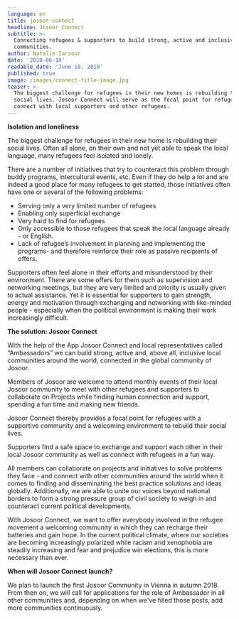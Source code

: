 ```yaml
---
language: en
title: josoor-connect
headline: Josoor Connect
subtitle: >-
  Connecting refugees & supporters to build strong, active and inclusive
  communities.
author: Natalie Zarzour
date: '2018-06-18'
readable_date: 'June 18, 2018'
published: true
image: /images/connect-title-image.jpg
teaser: >-
  The biggest challenge for refugees in their new homes is rebuilding their
  social lives. Josoor Connect will serve as the focal point for refugees to
  connect with local supporters and other refugees.
---
```

**Isolation and loneliness**

The biggest challenge for refugees in their new home is rebuilding their social lives. Often all alone, on their own and not yet able to speak the local language, many refugees feel isolated and lonely. 

There are a number of initiatives that try to counteract this problem through buddy programs, intercultural events, etc. Even if they do help a lot and are indeed a good place  for many refugees to get started, those initiatives often have one or several of the following problems:

* Serving only a very limited number of refugees
* Enabling only superficial exchange
* Very hard to find for refugees
* Only accessible to those refugees that speak the local language already - or English.
* Lack of refugee’s involvement in planning and implementing the programs- and therefore reinforce their role as passive recipients of  offers.

Supporters often feel alone in their efforts and misunderstood by their environment. There are some offers for them such as supervision and networking meetings, but they are very limited and priority is usually given to actual assistance. Yet it is essential for supporters to gain strength, energy and motivation through exchanging and networking with like-minded people - especially when the political environment is making their work increasingly difficult.

**The solution: Josoor Connect**

With the help of the App Josoor Connect and local representatives called “Ambassadors” we can build strong, active and, above all, inclusive local communities around the world, connected in the global community of Josoor.  

Members of Josoor are welcome to attend monthly events of their local Josoor community to meet with other refugees and supporters to collaborate on Projects while finding human connection and support, spending a fun time and making new friends.

Josoor Connect thereby provides a focal point for refugees with a supportive community and a welcoming environment to rebuild their social lives.

Supporters find a safe space to exchange and support each other in their local Josoor community as well as connect with refugees in a fun way.

All members can collaborate on projects and initiatives to solve problems they face - and connect with other communities around the world when it comes to finding and disseminating the best practice solutions and ideas globally. Additionally, we are able to unite our voices beyond national borders to form a strong pressure group of civil society to weigh in and counteract current political developments.

With Josoor Connect, we want to offer everybody involved in the refugee movement a welcoming community in which they can recharge their batteries and gain hope. In the current political climate, where our societies are becoming increasingly polarized while racism and xenophobia are steadily increasing and fear and prejudice win elections, this is more necessary than ever.

**When will Josoor Connect launch?**

We plan to launch the first Josoor Community in Vienna in autumn 2018. From then on, we will call for applications for the role of Ambassador in all other communities and, depending on when we've filled those posts, add more communities continuously.
